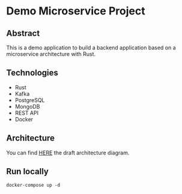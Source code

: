# Demo Microservice Project

## Abstract

This is a demo application to build a backend application based on a microservice architecture with Rust.

## Technologies

- Rust
- Kafka
- PostgreSQL
- MongoDB
- REST API
- Docker

## Architecture

You can find [HERE](https://www.figma.com/file/7R1YSKoCeX5SswT6miCzHv/Microservice?node-id=0%3A1) the draft architecture diagram.

## Run locally

```
docker-compose up -d
```
